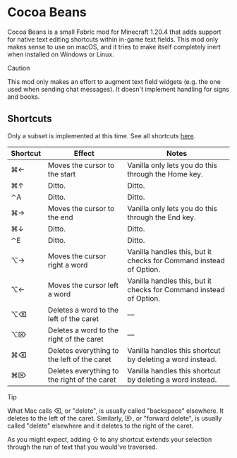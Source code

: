 # Cocoa Beans

Cocoa Beans is a small Fabric mod for Minecraft 1.20.4 that adds support for
native text editing shortcuts within in-game text fields. This mod only makes
sense to use on macOS, and it tries to make itself completely inert when
installed on Windows or Linux.

<!-- prettier-ignore-start -->

> [!CAUTION]
> This mod only makes an effort to augment text field widgets (e.g. the one
> used when sending chat messages). It doesn't implement handling for signs and
> books.

<!-- prettier-ignore-end -->

## Shortcuts

Only a subset is implemented at this time. See all shortcuts
[here](https://support.apple.com/en-us/HT201236#text).

| Shortcut | Effect                                       | Notes                                                              |
| -------- | -------------------------------------------- | ------------------------------------------------------------------ |
| ⌘←       | Moves the cursor to the start                | Vanilla only lets you do this through the Home key.                |
| ⌘↑       | Ditto.                                       | Ditto.                                                             |
| ⌃A       | Ditto.                                       | Ditto.                                                             |
| ⌘→       | Moves the cursor to the end                  | Vanilla only lets you do this through the End key.                 |
| ⌘↓       | Ditto.                                       | Ditto.                                                             |
| ⌃E       | Ditto.                                       | Ditto.                                                             |
| ⌥→       | Moves the cursor right a word                | Vanilla handles this, but it checks for Command instead of Option. |
| ⌥←       | Moves the cursor left a word                 | Vanilla handles this, but it checks for Command instead of Option. |
| ⌥⌫       | Deletes a word to the left of the caret      | &mdash;                                                            |
| ⌥⌦       | Deletes a word to the right of the caret     | &mdash;                                                            |
| ⌘⌫       | Deletes everything to the left of the caret  | Vanilla handles this shortcut by deleting a word instead.          |
| ⌘⌦       | Deletes everything to the right of the caret | Vanilla handles this shortcut by deleting a word instead.          |

<!-- prettier-ignore-start -->

> [!TIP]
> What Mac calls ⌫, or "delete", is usually called "backspace" elsewhere. It
> deletes to the left of the caret.
> Similarly, ⌦, or "forward delete", is usually called "delete" elsewhere and it
> deletes to the right of the caret.

<!-- prettier-ignore-end -->

As you might expect, adding ⇧ to any shortcut extends your selection through the
run of text that you would've traversed.
